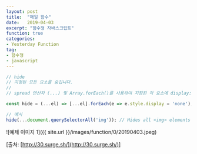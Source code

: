 ```yaml
---
layout: post
title:  "매일 함수"
date:   2019-04-03
excerpt: "함수형 자바스크립트"
function: true
categories:
- Yesterday Function
tag:
- 함수형
- javascript
---
```


```javascript
// hide
// 지정된 모든 요소를 숨깁니다.
//
// spread 연산자 (...) 및 Array.forEach()를 사용하여 지정된 각 요소에 display: none을 적용합니다.

const hide = (...el) => [...el].forEach(e => e.style.display = 'none');

// 예시
hide(...document.querySelectorAll('img')); // Hides all <img> elements on the page
```

![예제 이미지 1]({{ site.url }}/images/function/0/20190403.jpeg)

[출처: [http://30.surge.sh/](http://30.surge.sh/)]

